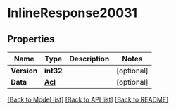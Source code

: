 # InlineResponse20031

## Properties

Name | Type | Description | Notes
------------ | ------------- | ------------- | -------------
**Version** | **int32** |  | [optional] 
**Data** | [**Acl**](acl.md) |  | [optional] 

[[Back to Model list]](../README.md#documentation-for-models) [[Back to API list]](../README.md#documentation-for-api-endpoints) [[Back to README]](../README.md)


